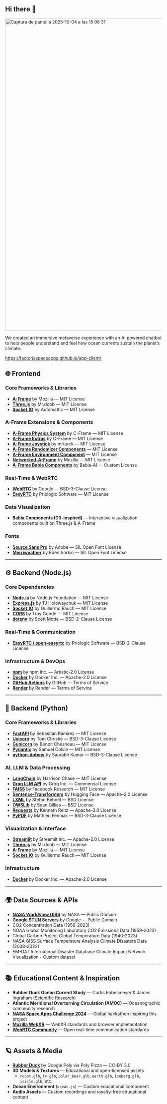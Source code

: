 ## Hi there 👋

<img width="1002" height="1000" alt="Captura de pantalla 2025-10-04 a las 15 08 31" src="https://github.com/user-attachments/assets/051f0411-3793-44d0-9de6-81358946309e" />

We created an immersive metaverse experience with an AI powered chatbot to help people understand and feel how ocean currents sustain the planet’s climate. 

https://factoriaspaceapps.github.io/app-client/

## 🌐 Frontend

### Core Frameworks & Libraries
- [**A-Frame**](https://aframe.io/) by Mozilla — MIT License  
- [**Three.js**](https://threejs.org/) by Mr.doob — MIT License  
- [**Socket.IO**](https://socket.io/) by Automattic — MIT License  

### A-Frame Extensions & Components
- [**A-Frame Physics System**](https://github.com/c-frame/aframe-physics-system) by C-Frame — MIT License  
- [**A-Frame Extras**](https://github.com/c-frame/aframe-extras) by C-Frame — MIT License  
- [**A-Frame Joystick**](https://github.com/mrturck/aframe-joystick) by mrturck — MIT License  
- [**A-Frame Randomizer Components**](https://github.com/supermedium/aframe-randomizer-components) — MIT License  
- [**A-Frame Environment Component**](https://github.com/supermedium/aframe-environment-component) — MIT License  
- [**Networked-A-Frame**](https://github.com/networked-aframe/networked-aframe) by Mozilla — MIT License  
- [**A-Frame Babia Components**](https://github.com/babia-ai/babia-components) by Babia-AI — Custom License  

### Real-Time & WebRTC
- [**WebRTC**](https://webrtc.org/) by Google — BSD-3-Clause License  
- [**EasyRTC**](https://github.com/open-easyrtc/open-easyrtc) by Priologic Software — MIT License  

### Data Visualization
- **Babia Components (D3-inspired)** — Interactive visualization components built on Three.js & A-Frame  

### Fonts
- [**Source Sans Pro**](https://fonts.google.com/specimen/Source+Sans+Pro) by Adobe — SIL Open Font License  
- [**Merriweather**](https://fonts.google.com/specimen/Merriweather) by Eben Sorkin — SIL Open Font License  

---

## ⚙️ Backend (Node.js)

### Core Dependencies
- [**Node.js**](https://nodejs.org/) by Node.js Foundation — MIT License  
- [**Express.js**](https://expressjs.com/) by TJ Holowaychuk — MIT License  
- [**Socket.IO**](https://socket.io/) by Guillermo Rauch — MIT License  
- [**CORS**](https://github.com/expressjs/cors) by Troy Goode — MIT License  
- [**dotenv**](https://github.com/motdotla/dotenv) by Scott Motte — BSD-2-Clause License  

### Real-Time & Communication
- [**EasyRTC / open-easyrtc**](https://github.com/open-easyrtc/open-easyrtc) by Priologic Software — BSD-2-Clause License  

### Infrastructure & DevOps
- [**npm**](https://npmjs.com/) by npm Inc. — Artistic-2.0 License  
- [**Docker**](https://docker.com/) by Docker Inc. — Apache-2.0 License  
- [**GitHub Actions**](https://github.com/features/actions) by GitHub — Terms of Service  
- [**Render**](https://render.com/) by Render — Terms of Service  

---

## 🧠 Backend (Python)

### Core Frameworks & Libraries
- [**FastAPI**](https://github.com/tiangolo/fastapi) by Sebastián Ramírez — MIT License  
- [**Uvicorn**](https://github.com/encode/uvicorn) by Tom Christie — BSD-3-Clause License  
- [**Gunicorn**](https://github.com/benoitc/gunicorn) by Benoit Chesneau — MIT License  
- [**Pydantic**](https://github.com/pydantic/pydantic) by Samuel Colvin — MIT License  
- [**python-dotenv**](https://github.com/theskumar/python-dotenv) by Saurabh Kumar — BSD-3-Clause License  

### AI, LLM & Data Processing
- [**LangChain**](https://github.com/langchain-ai/langchain) by Harrison Chase — MIT License  
- [**Groq LLM API**](https://groq.com/) by Groq Inc. — Commercial License  
- [**FAISS**](https://github.com/facebookresearch/faiss) by Facebook Research — MIT License  
- [**Sentence-Transformers**](https://github.com/UKPLab/sentence-transformers) by Hugging Face — Apache-2.0 License  
- [**LXML**](https://github.com/lxml/lxml) by Stefan Behnel — BSD License  
- [**OWSLib**](https://github.com/geopython/OWSLib) by Sean Gillies — BSD License  
- [**Requests**](https://github.com/psf/requests) by Kenneth Reitz — Apache-2.0 License  
- [**PyPDF**](https://github.com/py-pdf/pypdf) by Mathieu Fenniak — BSD-3-Clause License  

### Visualization & Interface
- [**Streamlit**](https://github.com/streamlit/streamlit) by Streamlit Inc. — Apache-2.0 License  
- [**Three.js**](https://github.com/mrdoob/three.js/) by Mr.doob — MIT License  
- [**A-Frame**](https://github.com/aframevr/aframe) by Mozilla — MIT License  
- [**Socket.IO**](https://github.com/socketio/socket.io) by Guillermo Rauch — MIT License  

### Infrastructure
- [**Docker**](https://github.com/docker/docker-ce) by Docker Inc. — Apache-2.0 License  

---

## 🌍 Data Sources & APIs
- [**NASA Worldview GIBS**](https://worldview.earthdata.nasa.gov/) by NASA — Public Domain  
- [**Google STUN Servers**](https://developers.google.com/talk/libjingle/important_concepts) by Google — Public Domain
- CO2 Concentration Data (1959-2023)
- NOAA Global Monitoring Laboratory CO2 Emissions Data (1959-2023)
- Global Carbon Project Global Temperature Data (1940-2023)
- NASA GISS Surface Temperature Analysis Climate Disasters Data (2008-2022)
- EM-DAT International Disaster Database Climate Impact Network Visualization - Custom dataset

---

## 📚 Educational Content & Inspiration
- **Rubber Duck Ocean Current Study** — Curtis Ebbesmeyer & James Ingraham (Scientific Research)  
- **Atlantic Meridional Overturning Circulation (AMOC)** — Oceanographic community research  
- [**NASA Space Apps Challenge 2024**](https://www.spaceappschallenge.org/) — Global hackathon inspiring this project  
- [**Mozilla WebXR**](https://mixedreality.mozilla.org/) — WebXR standards and browser implementation  
- [**WebRTC Community**](https://webrtc.org/) — Open real-time communication standards  

---

## 🪐 Assets & Media
- [**Rubber Duck**](https://poly.pizza/m/9pffFcv7LSm) by Google Poly via Poly Pizza — CC-BY 3.0  
- **3D Models & Textures** — Educational and open-licensed assets  
  - `robot.glb`, `tv.glb`, `polar_bear.glb`, `earth.glb`, `iceberg.glb`, `icicle.glb`, etc.  
- **Ocean Environment** (`ocean.js`) — Custom educational component  
- **Audio Assets** — Custom recordings and royalty-free educational content  



